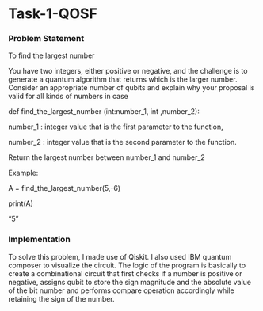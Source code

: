 # Task-1-QOSF

### Problem Statement

To find the largest number

You have two integers, either positive or negative, and the challenge is to generate a quantum algorithm that returns which is the larger number. Consider an appropriate number of qubits and explain why your proposal is valid for all kinds of numbers in case 


def find_the_largest_number (int:number_1, int ,number_2):

   number_1 : integer value that is the first parameter to the function,
   
   number_2 : integer value that is the second parameter to the function.
   
   Return the largest number between number_1 and number_2


Example:

A = find_the_largest_number(5,-6)

print(A)

“5”

### Implementation

To solve this problem, I made use of Qiskit. I also used IBM quantum composer to visualize the circuit. The logic of the program is basically to create a combinational  circuit that first checks if a number is positive or negative, assigns qubit to store the sign magnitude and the absolute value of the bit number and performs compare operation accordingly while retaining the sign of the number.
